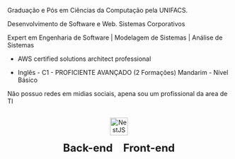 Graduação e Pós em Ciências da Computação pela UNIFACS.

Desenvolvimento de Software e Web. Sistemas Corporativos 

Expert em Engenharia de Software | Modelagem de Sistemas | Análise de Sistemas

- AWS certified solutions architect professional

- Inglês - C1 - PROFICIENTE AVANÇADO (2 Formações)
Mandarim - Nível Básico

Não possuo redes em midias sociais, apena sou um profissional da area de TI

##

<div align="center">
  <i class="devicon-amazonwebservices-plain-wordmark colored" style="font-size: 40px;"></i>
  <i class="devicon-nodejs-plain colored" style="font-size: 40px;"></i>
  <i class="devicon-angularjs-plain colored" style="font-size: 40px;"></i>
  <img src="https://cdn.jsdelivr.net/gh/devicons/devicon@latest/icons/nestjs/nestjs-plain.svg" width="40" height="40" alt="NestJS" />

  <span style="font-size: 24px; font-weight: bold; margin: 0 10px;">Back-end</span>
  <span style="font-size: 24px; font-weight: bold; margin: 0 10px;">Front-end</span>
</div>
